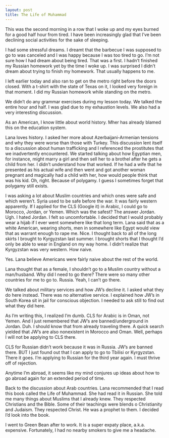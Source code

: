 ```yaml
---
layout: post
title: The Life of Muhammad 
---
```


This was the second morning in a row that I woke up and my eyes burned for a good half hour from tired. I have been increasingly glad that I’ve been declining social activities for the sake of sleeping.

I had some stressful dreams. I dreamt that the barbecue I was supposed to go to was canceled and I was happy because I was too tired to go. I’m not sure how I had  dream about being tired. That was a first. I hadn’t finished my Russian homework yet by the time I woke up. I was surprised I didn’t dream about trying to finish my homework. That usually happens to me.

I left earlier today and also ran to get on the metro right before the doors closed. With a t-shirt with the state of Texas on it, I looked very foreign in that moment. I did my Russian homework while standing on the metro.

We didn’t do any grammar exercises during my lesson today. We talked the entire hour and half. I was glad due to my exhaustion levels. We also had a very interesting discussion.

As an American, I know little about world history. Mher has already blamed this on the education system. 

Lana loves history. I asked her more about Azerbaijani-Armenian tensions and why they were worse than those with Turkey. This discussion lent itself to a discussion about human trafficking and I referenced the prostitutes that we inadvertently encountered. We started talking about how Egyptian men, for instance, might marry a girl and then sell her to a brothel after he gets a child from her. I didn’t understand how that worked. If he had a wife that he presented as his actual wife and then went and got another woman pregnant and magically had a child with her, how would people think that was his kid. Oh, right. Because of polygamy. I guess I sometimes forget that polygamy still exists. 

I was asking a lot about Muslim countries and which ones were safe and which weren’t. Syria used to be safe before the war. It was fairly western apparently. If I applied for the CLS (Google it) in Arabic, I could go to Morocco, Jordan, or Yemen. Which was the safest? The answer Jordan. Ugh. I hated Jordan. I felt so uncomfortable. I decided that I would probably wear a hijab if I ever went somewhere like that long term. Lana said that as a white American, wearing shorts, men in somewhere like Egypt would view that as warrant enough to rape me. Nice. I thought back to all of the long skirts I brought to Kyrgyzstan last summer. I brought shorts that I thought I’d only be able to wear in England on my way home. I didn’t realize that Kyrgyzstan was very western. How naive. 

Yes. Lana believe Americans were fairly naive about the rest of the world.

Lana thought that as a female, I shouldn’t go to a Muslim country without a man/husband. Why did I need to go there? There were so many other countries for me to go to. Russia. Yeah, I can’t go there. 

We talked about military services and how JW’s decline it. I asked what they do here instead. There was no alternative service. I explained how JW’s in South Korea sit in jail for conscious objection. I needed to ask still to find out what they did here.

As I’m writing this, I realized I’m dumb. CLS for Arabic is in Oman, not Yemen. And I just remembered that JW’s are banned/underground in Jordan. Duh. I should know that from already traveling there. A quick search yielded that JW’s are also nonexistent in Morocco and Oman. Well, perhaps I will not be applying to CLS there.

CLS for Russian didn’t work because it was in Russia. JW’s are banned there. BUT I just found out that I can apply to go to Tbilisi or Kyrgyzstan. There it goes. I’m applying to Russian for the third year again. I must thrive off of rejection.

Anytime I’m abroad, it seems like my mind conjures up ideas about how to go abroad again for an extended period of time. 

Back to the discussion about Arab countries. Lana recommended that I read this book called the Life of Muhammad. She had read it in Russian. She told me many things about Muslims that I already knew. They respected Christians and the Bible. Some of their teachings were blends o Christianity and Judaism. They respected Christ. He was a prophet to them. I decided I’d look into the book.

I went to Green Bean after to work. It is a super expaty place, a.k.a. expensive. Fortunately, I had no nearby smokers to give me a headache. 
